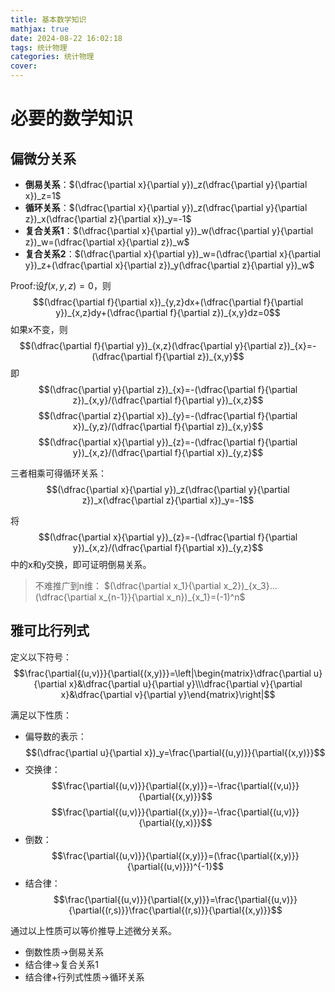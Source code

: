 ```yaml
---
title: 基本数学知识
mathjax: true
date: 2024-08-22 16:02:18
tags: 统计物理
categories: 统计物理
cover:
---
```


# 必要的数学知识

## 偏微分关系
- **倒易关系**：$(\dfrac{\partial x}{\partial y})_z(\dfrac{\partial y}{\partial x})_z=1$
- **循环关系**：$(\dfrac{\partial x}{\partial y})_z(\dfrac{\partial y}{\partial z})_x(\dfrac{\partial z}{\partial x})_y=-1$
- **复合关系1**：$(\dfrac{\partial x}{\partial y})_w(\dfrac{\partial y}{\partial z})_w=(\dfrac{\partial x}{\partial z})_w$
- **复合关系2**：$(\dfrac{\partial x}{\partial y})_w=(\dfrac{\partial x}{\partial y})_z+(\dfrac{\partial x}{\partial z})_y(\dfrac{\partial z}{\partial y})_w$

Proof:设$f(x,y,z)=0$，则
$$(\dfrac{\partial f}{\partial x})_{y,z}dx+(\dfrac{\partial f}{\partial y})_{x,z}dy+(\dfrac{\partial f}{\partial z})_{x,y}dz=0$$
如果x不变，则
$$(\dfrac{\partial f}{\partial y})_{x,z}(\dfrac{\partial y}{\partial z})_{x}=-(\dfrac{\partial f}{\partial z})_{x,y}$$
即
$$(\dfrac{\partial y}{\partial z})_{x}=-(\dfrac{\partial f}{\partial z})_{x,y}/(\dfrac{\partial f}{\partial y})_{x,z}$$
$$(\dfrac{\partial z}{\partial x})_{y}=-(\dfrac{\partial f}{\partial x})_{y,z}/(\dfrac{\partial f}{\partial z})_{x,y}$$
$$(\dfrac{\partial x}{\partial y})_{z}=-(\dfrac{\partial f}{\partial y})_{x,z}/(\dfrac{\partial f}{\partial x})_{y,z}$$

三者相乘可得循环关系：
$$(\dfrac{\partial x}{\partial y})_z(\dfrac{\partial y}{\partial z})_x(\dfrac{\partial z}{\partial x})_y=-1$$

将
$$(\dfrac{\partial x}{\partial y})_{z}=-(\dfrac{\partial f}{\partial y})_{x,z}/(\dfrac{\partial f}{\partial x})_{y,z}$$
中的x和y交换，即可证明倒易关系。

> 不难推广到n维：
> $(\dfrac{\partial x_1}{\partial x_2})_{x_3}...(\dfrac{\partial x_{n-1}}{\partial x_n})_{x_1}=(-1)^n$








## 雅可比行列式
定义以下符号：
$$\frac{\partial{(u,v)}}{\partial{(x,y)}}=\left|\begin{matrix}\dfrac{\partial u}{\partial x}&\dfrac{\partial u}{\partial y}\\\dfrac{\partial v}{\partial x}&\dfrac{\partial v}{\partial y}\end{matrix}\right|$$

满足以下性质：
- 偏导数的表示：
$$(\dfrac{\partial u}{\partial x})_y=\frac{\partial{(u,y)}}{\partial{(x,y)}}$$
- 交换律：
$$\frac{\partial{(u,v)}}{\partial{(x,y)}}=-\frac{\partial{(v,u)}}{\partial{(x,y)}}$$
$$\frac{\partial{(u,v)}}{\partial{(x,y)}}=-\frac{\partial{(u,v)}}{\partial{(y,x)}}$$
- 倒数：
$$\frac{\partial{(u,v)}}{\partial{(x,y)}}=(\frac{\partial{(x,y)}}{\partial{(u,v)}})^{-1}$$
- 结合律：
$$\frac{\partial{(u,v)}}{\partial{(x,y)}}=\frac{\partial{(u,v)}}{\partial{(r,s)}}\frac{\partial{(r,s)}}{\partial{(x,y)}}$$

通过以上性质可以等价推导上述微分关系。
- 倒数性质->倒易关系
- 结合律->复合关系1
- 结合律+行列式性质->循环关系